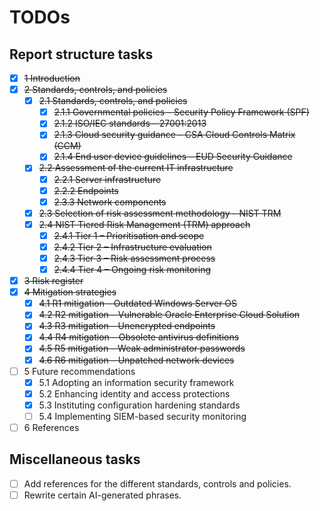 # TODOs

## Report structure tasks

- [x] ~~1 Introduction~~
- [x] ~~2 Standards, controls, and policies~~
  - [x] ~~2.1 Standards, controls, and policies~~
    - [x] ~~2.1.1 Governmental policies – Security Policy Framework (SPF)~~
    - [x] ~~2.1.2 ISO/IEC standards – 27001:2013~~
    - [x] ~~2.1.3 Cloud security guidance – CSA Cloud Controls Matrix (CCM)~~
    - [x] ~~2.1.4 End user device guidelines – EUD Security Guidance~~
  - [x] ~~2.2 Assessment of the current IT infrastructure~~
    - [x] ~~2.2.1 Server infrastructure~~
    - [x] ~~2.2.2 Endpoints~~
    - [x] ~~2.3.3 Network components~~
  - [x] ~~2.3 Selection of risk assessment methodology – NIST TRM~~
  - [x] ~~2.4 NIST Tiered Risk Management (TRM) approach~~
    - [x] ~~2.4.1 Tier 1 – Prioritisation and scope~~
    - [x] ~~2.4.2 Tier 2 – Infrastructure evaluation~~
    - [x] ~~2.4.3 Tier 3 – Risk assessment process~~
    - [x] ~~2.4.4 Tier 4 – Ongoing risk monitoring~~
- [x] ~~3 Risk register~~
- [x] ~~4 Mitigation strategies~~
  - [x] ~~4.1 R1 mitigation – Outdated Windows Server OS~~
  - [x] ~~4.2 R2 mitigation – Vulnerable Oracle Enterprise Cloud Solution~~
  - [x] ~~4.3 R3 mitigation – Unencrypted endpoints~~
  - [x] ~~4.4 R4 mitigation – Obsolete antivirus definitions~~
  - [x] ~~4.5 R5 mitigation – Weak administrator passwords~~
  - [x] ~~4.6 R6 mitigation – Unpatched network devices~~
- [ ] 5 Future recommendations
  - [x] 5.1 Adopting an information security framework
  - [x] 5.2 Enhancing identity and access protections
  - [x] 5.3 Instituting configuration hardening standards
  - [ ] 5.4 Implementing SIEM-based security monitoring
- [ ] 6 References

## Miscellaneous tasks

- [ ] Add references for the different standards, controls and policies.
- [ ] Rewrite certain AI-generated phrases.
